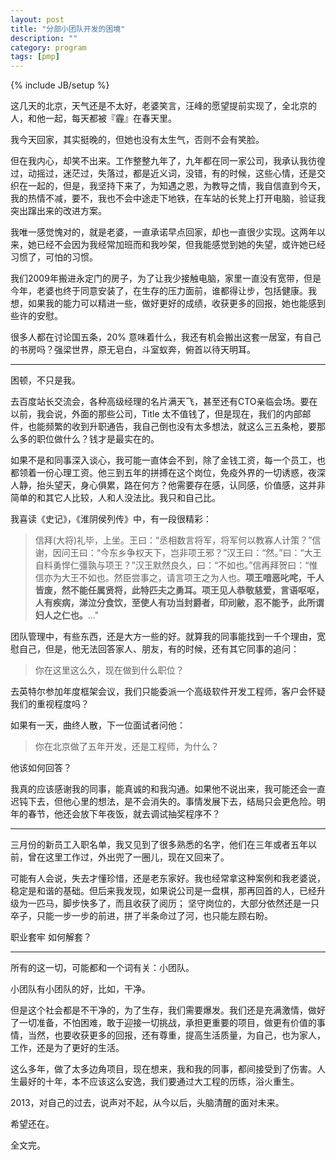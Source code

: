 ```yaml
---
layout: post
title: "分部小团队开发的困境"
description: ""
category: program
tags: [pmp]
---
```

{% include JB/setup %}

这几天的北京，天气还是不太好，老婆笑言，汪峰的愿望提前实现了，全北京的人，和他一起，每天都被『霾』在春天里。

我今天回家，其实挺晚的，但她也没有太生气，否则不会有笑脸。

但在我内心，却笑不出来。工作整整九年了，九年都在同一家公司，我承认我彷徨过，动摇过，迷茫过，失落过，都是近义词，没错，有的时候，这些心情，还是交织在一起的，但是，我坚持下来了，为知遇之恩，为教导之情，我自信直到今天，我的热情不减，要不，我也不会中途走下地铁，在车站的长凳上打开电脑，验证我突出蹿出来的改进方案。

我唯一感觉愧对的，就是老婆，一直承诺早点回家，却也一直很少实现。这两年以来，她已经不会因为我经常加班而和我吵架，但我能感觉到她的失望，或许她已经习惯了，可怕的习惯。

我们2009年搬进永定门的房子，为了让我少接触电脑，家里一直没有宽带，但是今年，老婆也终于同意安装了，在生存的压力面前，谁都得让步，包括健康。我想，如果我的能力可以精进一些，做好更好的成绩，收获更多的回报，她也能感到些许的安慰。

很多人都在讨论国五条，20% 意味着什么，我还有机会搬出这套一居室，有自己的书房吗？强梁世界，原无皂白，斗室蚁奔，俯首以待天明耳。

----

困顿，不只是我。

去百度站长交流会，各种高级经理的名片满天飞，甚至还有CTO亲临会场。要在以前，我会说，外面的那些公司，Title 太不值钱了，但是现在，我们的内部邮件，也能频繁的收到升职通告，我自己倒也没有太多想法，就这么三五条枪，要那么多的职位做什么？钱才是最实在的。

如果不是和同事深入谈心，我可能一直体会不到，除了金钱工资，每一个员工，也都领着一份心理工资。他三到五年的拼搏在这个岗位，免疫外界的一切诱惑，夜深人静，抬头望天，身心俱累，路在何方？他需要存在感，认同感，价值感，这并非简单的和其它人比较，人和人没法比。我只和自己比。

我喜读《史记》，《淮阴侯列传》中，有一段很精彩：

>信拜(大将)礼毕，上坐。王曰：“丞相数言将军，将军何以教寡人计策？”信谢，因问王曰：“今东乡争权天下，岂非项王邪？”汉王曰：“然。”曰：“大王自料勇悍仁彊孰与项王？”汉王默然良久，曰：“不如也。”信再拜贺曰：“惟信亦为大王不如也。然臣尝事之，请言项王之为人也。**项王喑恶叱咤，千人皆废，然不能任属贤将，此特匹夫之勇耳。项王见人恭敬慈爱，言语呕呕，人有疾病，涕泣分食饮，至使人有功当封爵者，印刓敝，忍不能予，此所谓妇人之仁也。**…"

团队管理中，有些东西，还是大方一些的好。就算我的同事能找到一千个理由，宽慰自己，但是，他无法回答家人、朋友，有的时候，还有其它同事的追问：

>你在这里这么久，现在做到什么职位？

去英特尔参加年度框架会议，我们只能委派一个高级软件开发工程师，客户会怀疑我们的重视程度吗？

如果有一天，曲终人散，下一位面试者问他：

>你在北京做了五年开发，还是工程师，为什么？

他该如何回答？

我真的应该感谢我的同事，能真诚的和我沟通。如果他不说出来，我可能还会一直迟钝下去，但他心里的想法，是不会消失的。事情发展下去，结局只会更危险。明年的春节，他还会放下年夜饭，就去调试抽奖程序不？

----

三月份的新员工入职名单，我又见到了很多熟悉的名字，他们在三年或者五年以前，曾在这里工作过，外出兜了一圈儿，现在又回来了。

可能有人会说，失去才懂珍惜，还是老东家好。我也经常拿这种案例和我老婆说，稳定是和谐的基础。但后来我发现，如果说公司是一盘棋，那再回首的人，已经升级为一匹马，脚步快多了，而且收获了阅历； 坚守岗位的，大部分依然还是一只卒子，只能一步一步的前进，拼了半条命过了河，也只能左顾右盼。

职业套牢 如何解套？

----

所有的这一切，可能都和一个词有关：小团队。

小团队有小团队的好，比如，干净。

但是这个社会都是不干净的，为了生存，我们需要爆发。我们还是充满激情，做好了一切准备，不怕困难，敢于迎接一切挑战，承担更重要的项目，做更有价值的事情，当然，也要收获更多的回报，还有尊重，提高生活质量，为自己，也为家人，工作，还是为了更好的生活。

这么多年，做了太多边角项目，现在想来，我和我的同事，都间接受到了伤害。人生最好的十年，本不应该这么安逸，我们要通过大工程的历练，浴火重生。

2013，对自己的过去，说声对不起，从今以后，头脑清醒的面对未来。

希望还在。

全文完。


